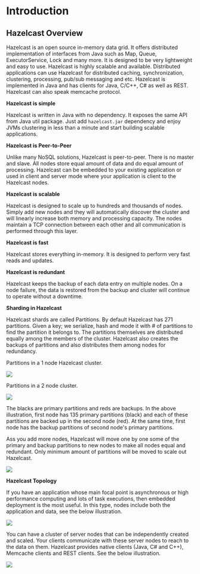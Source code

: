 # Introduction

## Hazelcast Overview

Hazelcast is an open source in-memory data grid. It offers distributed implementation of interfaces from Java such as Map, Queue, ExecutorService, Lock and many more. It is designed to be very lightweight and easy to use. Hazelcast is highly scalable and available. Distributed applications can use Hazelcast for distributed caching, synchronization, clustering, processing, pub/sub messaging and etc. Hazelcast is implemented in Java and has clients for Java, C/C++, C# as well as REST. Hazelcast can also speak memcache protocol.

**Hazelcast is simple**

Hazelcast is written in Java with no dependency. It exposes the same API from Java util package. Just add `hazelcast.jar` dependency and enjoy JVMs clustering in less than a minute and start building scalable applications. 

**Hazelcast is Peer-to-Peer**

Unlike many NoSQL solutions, Hazelcast is peer-to-peer. There is no master and slave. All nodes store equal amount of data and do equal amount of processing. Hazelcast can be embedded to your existing application or used in client and server mode where your application is client to the Hazelcast nodes.

**Hazelcast is scalable**

Hazelcast is designed to scale up to hundreds and thousands of nodes. Simply add new nodes and they will automatically discover the cluster and will linearly increase both memory and processing capacity. The nodes maintain a TCP connection between each other and all communication is performed through this layer.

**Hazelcast is fast**

Hazelcast stores everything in-memory. It is designed to perform very fast reads and updates.

**Hazelcast is redundant**

Hazelcast keeps the backup of each data entry on multiple nodes. On a node failure, the data is restored from the backup and cluster will continue to operate without a downtime.

**Sharding in Hazelcast**

Hazelcast shards are called Partitions. By default Hazelcast has 271 partitions. Given a key; we serialize, hash and mode it with # of partitions to find the partition it belongs to. The partitions themselves are distributed equally among the members of the cluster. Hazelcast also creates the backups of partitions and also distributes them among nodes for redundancy.

Partitions in a 1 node Hazelcast cluster.

![](images/NodePartition.jpg)

Partitions in a 2 node cluster. 

![](images/BackupPartitions.jpg)

The blacks are primary partitions and reds are backups. In the above illustration, first node has 135 primary partitions (black) and each of these partitions are backed up in the second node (red). At the same time, first node has the backup partitions of second node's primary partitions.

Ass you add more nodes, Hazelcast will move one by one some of the primary and backup partitions to new nodes to make all nodes equal and redundant. Only minimum amount of partitions will be moved to scale out Hazelcast.

![](images/4NodeCluster.jpg)


**Hazelcast Topology**

If you have an application whose main focal point is asynchronous or high performance computing and lots of task executions, then embedded deployment is the most useful. In this type, nodes include both the application and data, see the below illustration.

![](images/P2PCluster.jpg)



You can have a cluster of server nodes that can be independently created and scaled. Your clients communicate with these server nodes to reach to the data on them. Hazelcast provides native clients (Java, C# and C++), Memcache clients and REST clients. See the below illustration.

![](images/CSCluster.jpg)

